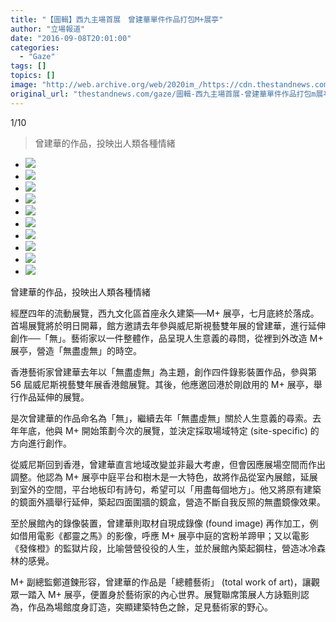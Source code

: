 ```yaml
---
title: "【圖輯】西九主場首展　曾建華單件作品打包M+展亭"
author: "立場報道"
date: "2016-09-08T20:01:00"
categories:
  - "Gaze"
tags: []
topics: []
image: "http://web.archive.org/web/2020im_/https://cdn.thestandnews.com/media/photos/gallery/102/cache/m10_o3gJJ_300x200cropcenter.png"
original_url: "thestandnews.com/gaze/圖輯-西九主場首展-曾建華單件作品打包m展亭"
---
```

[](#)[](#)

[](#)1/10[](#)

> 曾建華的作品，投映出人類各種情緒

*   ![](http://web.archive.org/web/2020im_/https://cdn.thestandnews.com/media/photos/gallery/102/cache/m10_o3gJJ_300x200cropcenter.png)
*   ![](http://web.archive.org/web/2020im_/https://cdn.thestandnews.com/media/photos/gallery/102/cache/m8_8cKJL_300x200cropcenter.png)
*   ![](http://web.archive.org/web/2020im_/https://cdn.thestandnews.com/media/photos/gallery/102/cache/m9_ftM9y_300x200cropcenter.png)
*   ![](http://web.archive.org/web/2020im_/https://cdn.thestandnews.com/media/photos/gallery/102/cache/m7_bGu3s_300x200cropcenter.png)
*   ![](http://web.archive.org/web/2020im_/https://cdn.thestandnews.com/media/photos/gallery/102/cache/m6_OSYr9_300x200cropcenter.png)
*   ![](http://web.archive.org/web/2020im_/https://cdn.thestandnews.com/media/photos/gallery/102/cache/m5_EJ79E_300x200cropcenter.png)
*   ![](http://web.archive.org/web/2020im_/https://cdn.thestandnews.com/media/photos/gallery/102/cache/m4_afnEb_300x200cropcenter.png)
*   ![](http://web.archive.org/web/2020im_/https://cdn.thestandnews.com/media/photos/gallery/102/cache/m3_1RIIz_300x200cropcenter.png)
*   ![](http://web.archive.org/web/2020im_/https://cdn.thestandnews.com/media/photos/gallery/102/cache/m2_lZYbc_300x200cropcenter.png)
*   ![](http://web.archive.org/web/2020im_/https://cdn.thestandnews.com/media/photos/gallery/102/cache/m1_0tMFB_300x200cropcenter.png)

曾建華的作品，投映出人類各種情緒

經歷四年的流動展覽，西九文化區首座永久建築──M+ 展亭，七月底終於落成。首場展覽將於明日開幕，館方邀請去年參與威尼斯視藝雙年展的曾建華，進行延伸創作──「無」。藝術家以一件整體作，品呈現人生意義的尋問，從裡到外改造 M+ 展亭，營造「無盡虛無」的時空。

香港藝術家曾建華去年以「無盡虛無」為主題，創作四件錄影裝置作品，參與第 56 屆威尼斯視藝雙年展香港館展覽。其後，他應邀回港於剛啟用的 M+ 展亭，舉行作品延伸的展覽。

是次曾建華的作品命名為「無」，繼續去年「無盡虛無」關於人生意義的尋索。去年年底，他與 M+ 開始策劃今次的展覽，並決定採取場域特定 (site-specific) 的方向進行創作。

從威尼斯回到香港，曾建華直言地域改變並非最大考慮，但會因應展場空間而作出調整。他認為 M+ 展亭中庭平台和樹木是一大特色，故將作品從室內展館，延展到室外的空間，平台地板印有詩句，希望可以「用盡每個地方」。他又將原有建築的鏡面外牆舉行延伸，築起四面圍牆的鏡盒，營造不斷自我反照的無盡鏡像效果。

至於展館內的錄像裝置，曾建華則取材自現成錄像 (found image) 再作加工，例如借用電影《都靈之馬》的影像，呼應 M+ 展亭中庭的宮粉羊蹄甲；又以電影《發條橙》的監獄片段，比喻營營役役的人生，並於展館內築起鋼柱，營造冰冷森林的感覺。

M+ 副總監鄭道鍊形容，曾建華的作品是「總體藝術」 (total work of art)，讓觀眾一踏入 M+ 展亭，便置身於藝術家的內心世界。展覽聯席策展人方詠甄則認為，作品為場館度身訂造，突顯建築特色之餘，足見藝術家的野心。